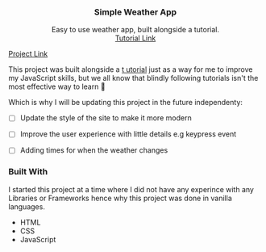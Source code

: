   <h3 align="center">Simple Weather App</h3>

  <p align="center">
    Easy to use weather app, built alongside a tutorial.
    <br />
    <a href="https://youtu.be/MIYQR-Ybrn4?list=PLjwm_8O3suyOgDS_Z8AWbbq3zpCmR-WE9" target="_blank">Tutorial Link</a>
  </p>
</div>

<a href="https://yusuf-4hmed.github.io/Simple-Weather-App/">Project Link</a>

This project was built alongside a <a href="https://yusuf-4hmed.github.io/Simple-Weather-App/">t utorial</a> just as a way for me to improve my JavaScript skills, but we all know that blindly following tutorials isn't the most effective way to learn 🙂

Which is why I will be updating this project in the future independenty:
- [ ] Update the style of the site to make it more modern
- [ ] Improve the user experience with little details e.g keypress event
- [ ] Adding times for when the weather changes


### Built With

I started this project at a time where I did not have any experince with any Libraries or Frameworks hence why this project was done in vanilla languages.

* HTML
* CSS
* JavaScript
